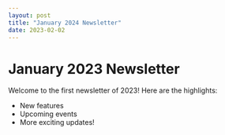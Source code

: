 ```yaml
---
layout: post
title: "January 2024 Newsletter"
date: 2023-02-02
---
```


# January 2023 Newsletter

Welcome to the first newsletter of 2023! Here are the highlights:

- New features
- Upcoming events
- More exciting updates!

